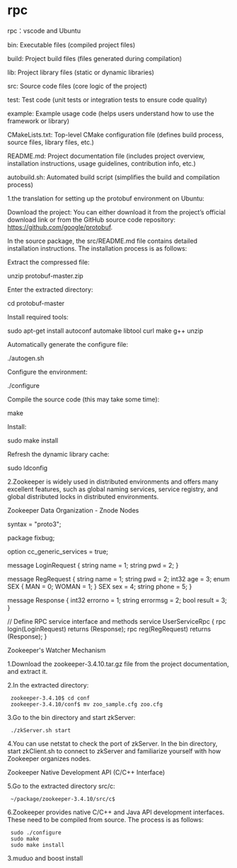 # rpc
rpc：vscode and Ubuntu

bin: Executable files (compiled project files)

build: Project build files (files generated during compilation)

lib: Project library files (static or dynamic libraries)

src: Source code files (core logic of the project)

test: Test code (unit tests or integration tests to ensure code quality)

example: Example usage code (helps users understand how to use the framework or library)

CMakeLists.txt: Top-level CMake configuration file (defines build process, source files, library files, etc.)

README.md: Project documentation file (includes project overview, installation instructions, usage guidelines, contribution info, etc.)

autobuild.sh: Automated build script (simplifies the build and compilation process)

1.the translation for setting up the protobuf environment on Ubuntu:

  Download the project: You can either download it from the project’s official download link or from the GitHub source code repository: https://github.com/google/protobuf.
  
  In the source package, the src/README.md file contains detailed installation instructions. The installation process is as follows:
  
  Extract the compressed file:
  
  unzip protobuf-master.zip
  
  Enter the extracted directory:
  
  cd protobuf-master
  
  Install required tools:
  
  sudo apt-get install autoconf automake libtool curl make g++ unzip
  
  Automatically generate the configure file:
  
  ./autogen.sh
  
  Configure the environment:
  
  ./configure
  
  Compile the source code (this may take some time):
  
  make
  
  Install:
  
  sudo make install
  
  Refresh the dynamic library cache:
  
  sudo ldconfig
  
2.Zookeeper is widely used in distributed environments and offers many excellent features, such as global naming services, service registry, and global distributed locks in distributed environments.

  Zookeeper Data Organization - Znode Nodes
  
  syntax = "proto3";
  
  package fixbug;
  
  option cc_generic_services = true;
  
  message LoginRequest {
    string name = 1;
    string pwd = 2;
  }
  
  message RegRequest {
    string name = 1;
    string pwd = 2;
    int32 age = 3;
    enum SEX {
      MAN = 0;
      WOMAN = 1;
    }
    SEX sex = 4;
    string phone = 5;
  }
  
  message Response {
    int32 errorno = 1;
    string errormsg = 2;
    bool result = 3;
  }
  
  // Define RPC service interface and methods
  service UserServiceRpc {
    rpc login(LoginRequest) returns (Response);
    rpc reg(RegRequest) returns (Response);
  }

  Zookeeper's Watcher Mechanism
  
  1.Download the zookeeper-3.4.10.tar.gz file from the project documentation, and extract it.
  
  2.In the extracted directory:
  
     zookeeper-3.4.10$ cd conf
     zookeeper-3.4.10/conf$ mv zoo_sample.cfg zoo.cfg
  
  
  3.Go to the bin directory and start zkServer:
  
     ./zkServer.sh start
  
  4.You can use netstat to check the port of zkServer. In the bin directory, start zkClient.sh to connect to zkServer and familiarize yourself with how Zookeeper organizes nodes.
  
  Zookeeper Native Development API (C/C++ Interface)
  
  5.Go to the extracted directory src/c:
  
     ~/package/zookeeper-3.4.10/src/c$
  
  6.Zookeeper provides native C/C++ and Java API development interfaces. These need to be compiled from source. The process is as follows:
  
     sudo ./configure
     sudo make
     sudo make install
     
3.muduo and boost install
